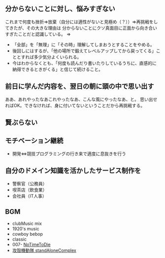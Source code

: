 ## 分からないことに対し、悩みすぎない
  これまで何度も挫折⇒放棄（自分には適性がないと見極め（？））⇒再挑戦をしてきたが、その大きな理由は
  分からないことにクソ真面目に正面から向き合いすぎたことだと認識している。
  ⇒
- 「全部」を「無理」に「その時」理解してしまおうとすることをやめる。
- 後回しにはするが、「他の場所で鍛えてレベルアップしてから戻ってくる」こととすれば多少気分よくいられる。
- 今はわからなくとも、「何度も読んだり書いたりしているうちに、直感的に納得できるときがくる」と信じて続けること。

## 前日に学んだ内容を、翌日の朝に頭の中で思い出す
  ああ、あれやったなあこれやったなあ、こんな風にやったなあ、と。
  思い出せればOK。できなければ、身に付いてないということだから再挑戦する。

## 賢ぶらない

## モチベーション継続 
- 開発⇔競技プログラミングの行き来で適度に息抜きを行う

## 自分のドメイン知識を活かしたサービス制作を
- 警察官（公務員）
- 喫茶店（飲食業）
- 会社員（IT人事）

## BGM
- clubMusic mix
- 1920's music
- cowboy bebop
- classic
- 007- [NoTimeToDie](https://www.youtube.com/watch?v=v84qJGtF7VU&list=PLDisKgcnAC4T7VHoc9Hg0lC5rfGPpz9E1)
- [攻殻機動隊 standAloneComplex](https://www.youtube.com/watch?v=MESmmmrgEUQ)


 


